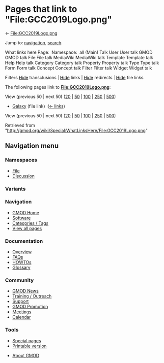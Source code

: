 <div id="mw-page-base" class="noprint">

</div>

<div id="mw-head-base" class="noprint">

</div>

<div id="content" class="mw-body" role="main">

<span id="top"></span>

<div id="mw-js-message" style="display:none;">

</div>



# <span dir="auto">Pages that link to "File:GCC2019Logo.png"</span>

<div id="bodyContent">

<div id="contentSub">

←
[File:GCC2019Logo.png](/wiki/File:GCC2019Logo.png "File:GCC2019Logo.png")

</div>

<div id="jump-to-nav" class="mw-jump">

Jump to: [navigation](#mw-navigation), [search](#p-search)

</div>

<div id="mw-content-text">

What links here Page:  Namespace:  all (Main) Talk User User talk GMOD
GMOD talk File File talk MediaWiki MediaWiki talk Template Template talk
Help Help talk Category Category talk Property Property talk Type Type
talk Form Form talk Concept Concept talk Filter Filter talk Widget
Widget talk

Filters
[Hide](/mediawiki/index.php?title=Special:WhatLinksHere/File:GCC2019Logo.png&hidetrans=1 "Special:WhatLinksHere/File:GCC2019Logo.png")
transclusions \|
[Hide](/mediawiki/index.php?title=Special:WhatLinksHere/File:GCC2019Logo.png&hidelinks=1 "Special:WhatLinksHere/File:GCC2019Logo.png")
links \|
[Hide](/mediawiki/index.php?title=Special:WhatLinksHere/File:GCC2019Logo.png&hideredirs=1 "Special:WhatLinksHere/File:GCC2019Logo.png")
redirects \|
[Hide](/mediawiki/index.php?title=Special:WhatLinksHere/File:GCC2019Logo.png&hideimages=1 "Special:WhatLinksHere/File:GCC2019Logo.png")
file links

The following pages link to
**[File:GCC2019Logo.png](/wiki/File:GCC2019Logo.png "File:GCC2019Logo.png")**:

View (previous 50 \| next 50)
([20](/mediawiki/index.php?title=Special:WhatLinksHere/File:GCC2019Logo.png&limit=20 "Special:WhatLinksHere/File:GCC2019Logo.png")
\|
[50](/mediawiki/index.php?title=Special:WhatLinksHere/File:GCC2019Logo.png&limit=50 "Special:WhatLinksHere/File:GCC2019Logo.png")
\|
[100](/mediawiki/index.php?title=Special:WhatLinksHere/File:GCC2019Logo.png&limit=100 "Special:WhatLinksHere/File:GCC2019Logo.png")
\|
[250](/mediawiki/index.php?title=Special:WhatLinksHere/File:GCC2019Logo.png&limit=250 "Special:WhatLinksHere/File:GCC2019Logo.png")
\|
[500](/mediawiki/index.php?title=Special:WhatLinksHere/File:GCC2019Logo.png&limit=500 "Special:WhatLinksHere/File:GCC2019Logo.png"))

- [Galaxy](/wiki/Galaxy "Galaxy") (file link) ‎
  <span class="mw-whatlinkshere-tools">([←
  links](/mediawiki/index.php?title=Special:WhatLinksHere&target=Galaxy "Special:WhatLinksHere"))</span>

View (previous 50 \| next 50)
([20](/mediawiki/index.php?title=Special:WhatLinksHere/File:GCC2019Logo.png&limit=20 "Special:WhatLinksHere/File:GCC2019Logo.png")
\|
[50](/mediawiki/index.php?title=Special:WhatLinksHere/File:GCC2019Logo.png&limit=50 "Special:WhatLinksHere/File:GCC2019Logo.png")
\|
[100](/mediawiki/index.php?title=Special:WhatLinksHere/File:GCC2019Logo.png&limit=100 "Special:WhatLinksHere/File:GCC2019Logo.png")
\|
[250](/mediawiki/index.php?title=Special:WhatLinksHere/File:GCC2019Logo.png&limit=250 "Special:WhatLinksHere/File:GCC2019Logo.png")
\|
[500](/mediawiki/index.php?title=Special:WhatLinksHere/File:GCC2019Logo.png&limit=500 "Special:WhatLinksHere/File:GCC2019Logo.png"))

</div>

<div class="printfooter">

Retrieved from
"<http://gmod.org/wiki/Special:WhatLinksHere/File:GCC2019Logo.png>"

</div>

<div id="catlinks" class="catlinks catlinks-allhidden">

</div>

<div class="visualClear">

</div>

</div>

</div>

<div id="mw-navigation">

## Navigation menu

<div id="mw-head">



<div id="left-navigation">

<div id="p-namespaces" class="vectorTabs" role="navigation"
aria-labelledby="p-namespaces-label">

### Namespaces

- <span id="ca-nstab-image"><a href="/wiki/File:GCC2019Logo.png" accesskey="c"
  title="View the file page [c]">File</a></span>
- <span id="ca-talk"><a
  href="/mediawiki/index.php?title=File_talk:GCC2019Logo.png&amp;action=edit&amp;redlink=1"
  accesskey="t"
  title="Discussion about the content page [t]">Discussion</a></span>

</div>

<div id="p-variants" class="vectorMenu emptyPortlet" role="navigation"
aria-labelledby="p-variants-label">

### 

### Variants[](#)

<div class="menu">

</div>

</div>

</div>





</div>

</div>

</div>

<div id="mw-panel">

<div id="p-logo" role="banner">

<a href="/wiki/Main_Page"
style="background-image: url(http://gmod.org/images/GMOD-cogs.png);"
title="Visit the main page"></a>

</div>

<div id="p-Navigation" class="portal" role="navigation"
aria-labelledby="p-Navigation-label">

### Navigation

<div class="body">

- <span id="n-GMOD-Home">[GMOD Home](/wiki/Main_Page)</span>
- <span id="n-Software">[Software](/wiki/GMOD_Components)</span>
- <span id="n-Categories-.2F-Tags">[Categories /
  Tags](/wiki/Categories)</span>
- <span id="n-View-all-pages">[View all
  pages](/wiki/Special:AllPages)</span>

</div>

</div>

<div id="p-Documentation" class="portal" role="navigation"
aria-labelledby="p-Documentation-label">

### Documentation

<div class="body">

- <span id="n-Overview">[Overview](/wiki/Overview)</span>
- <span id="n-FAQs">[FAQs](/wiki/Category:FAQ)</span>
- <span id="n-HOWTOs">[HOWTOs](/wiki/Category:HOWTO)</span>
- <span id="n-Glossary">[Glossary](/wiki/Glossary)</span>

</div>

</div>

<div id="p-Community" class="portal" role="navigation"
aria-labelledby="p-Community-label">

### Community

<div class="body">

- <span id="n-GMOD-News">[GMOD News](/wiki/GMOD_News)</span>
- <span id="n-Training-.2F-Outreach">[Training /
  Outreach](/wiki/Training_and_Outreach)</span>
- <span id="n-Support">[Support](/wiki/Support)</span>
- <span id="n-GMOD-Promotion">[GMOD
  Promotion](/wiki/GMOD_Promotion)</span>
- <span id="n-Meetings">[Meetings](/wiki/Meetings)</span>
- <span id="n-Calendar">[Calendar](/wiki/Calendar)</span>

</div>

</div>

<div id="p-tb" class="portal" role="navigation"
aria-labelledby="p-tb-label">

### Tools

<div class="body">

- <span id="t-specialpages"><a href="/wiki/Special:SpecialPages" accesskey="q"
  title="A list of all special pages [q]">Special pages</a></span>
- <span id="t-print"><a
  href="/mediawiki/index.php?title=Special:WhatLinksHere/File:GCC2019Logo.png&amp;printable=yes"
  rel="alternate" accesskey="p"
  title="Printable version of this page [p]">Printable version</a></span>

</div>

</div>

</div>

</div>

<div id="footer" role="contentinfo">

- <span id="footer-places-about">[About
  GMOD](/wiki/GMOD:About "GMOD:About")</span>

<!-- -->






</div>
